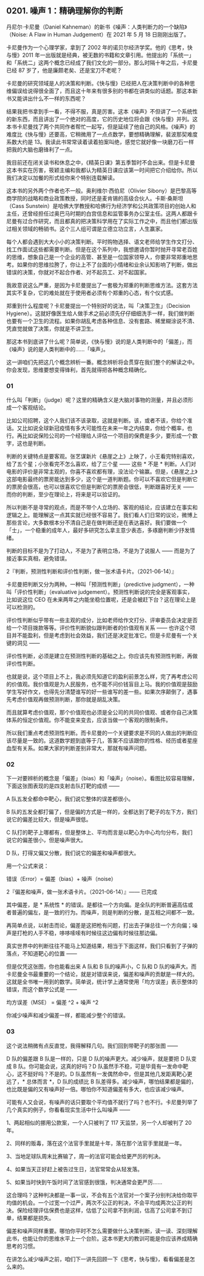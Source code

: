 ## 0201. 噪声 1：精确理解你的判断

丹尼尔·卡尼曼（Daniel Kahneman）的新书《噪声：人类判断力的一个缺陷》（Noise: A Flaw in Human Judgement）在 2021 年 5 月 18 日刚刚出版了。

卡尼曼作为一个心理学家，拿到了 2002 年的诺贝尔经济学奖。他的《思考，快与慢》2011 年一出版就是经典，被无数的书籍和文章引用。他提出的「系统一」和「系统二」这两个概念已经成了我们文化的一部分。那么时隔十年之后，卡尼曼已经 87 岁了，他是廉颇老矣、还是宝刀不老呢？

卡尼曼的研究领域是人的决策和判断。《快与慢》已经把人在决策判断中的各种思维偏误给说得很全面了，而且这十年来有很多别的书都在讲类似的话题。那这本新书又能讲出什么不一样的东西呢？

结果我把书拿到手一看，不得不服，真是厉害。这本《噪声》不但讲了一个系统性的新东西，而且讲出了一个绝对的高度，它的历史地位将会跟《快与慢》并列。这本书卡尼曼找了两个共同作者帮忙一起写，但是延续了他自己的风格。《噪声》的难度比《快与慢》还要高，它稍微用了一点点数学，要想精确理解，裴波那契难度系数大约是 13。我读此书常常读着读着拍案叫绝，感觉它就好像一块磨刀石一样把我的大脑也磨锋利了一点。

我目前还在闭关读书和休息之中，《精英日课》第五季暂时不会出来。但是卡尼曼这本书实在厉害，筱颖主编和我都认为精英日课应该第一时间把它介绍给你。所以我们决定以加餐的形式给你来个特别连载解读。

这本书的另外两个作者也不一般。奥利维尔·西伯尼（Olivier Sibony）是巴黎高等商学院的战略和商业政策教授，同时还是麦肯锡的高级合伙人。卡斯·桑斯坦（Cass Sunstein）是哈佛大学教授和哈佛行为经济学和公共政策项目的创始人和主任，还曾经担任过奥巴马时期的白宫信息和监管事务办公室主任。这两人都跟卡尼曼有过合作研究，而且都真的把决策科学用在了实际工作之中，而且他们都出版过相关领域的畅销书。这个三人组可谓是立德立功立言，人生赢家。

每个人都会遇到大大小小的决策判断。平时购物选择、语文老师给学生作文打分、找工作面试这些都需要判断。但是在这个系列中，我想邀请你暂时抛开寻常老百姓的思维，想象自己是一个企业的高管、甚至是一位国家领导人，你要非常郑重地思考。如果你的思维拉胯了，你让上不了台面的小情绪和业余认知影响了判断，做出错误的决策，你就对不起合作者、对不起员工、对不起国家。

我故意说这么严重，是因为卡尼曼提出了一套极为郑重的判断思维方法。这套方法其实不复杂，它的难处就在于使用者必须有个郑重的心态，有个仪式感。

郑重到什么程度呢？卡尼曼提出一个特别好的说法，叫「决策卫生」（Decision Hygiene）。这就好像医生给人做手术之前必须先仔仔细细洗手一样，我们做判断也要有一个卫生的流程。如果你胡乱考虑各种信息、没有套路、稀里糊涂说不清、凭直觉就做了决策，你就是不讲卫生。

那这本书到底讲了什么呢？简单说，《快与慢》说的是人类判断中的「偏差」，而《噪声》说的是人类判断中的……「噪声」。

这一讲咱们先把这几个概念辨析一番。概念辨析将会贯穿在我们整个的解读之中。你会发现，思维要想变得锋利，首先就得把各种概念精确化。

### 01

什么叫「判断」（judge）呢？这里的精确含义是大脑对事物的测量，并且必须形成一个客观结论。

比如公司招聘，这个人我们该不该录取，这就是判断。该，或者不该，你给个准话。又比如说全球新冠疫情有多大可能性在未来一年之内结束，你给个概率，也行。再比如说保险公司的一个经理给人评估一个项目的保费是多少，要形成一个数字，这也是判断。

判断的关键特点是要客观。张艺谋新片《悬崖之上》上映了，小王看完特别喜欢，给了五个星；小张看完不怎么喜欢，给了三个星 —— 这些 * 不是 * 判断。人们对电影的评价是非常主观的，你喜不喜欢都有理，没法论个输赢。但是，《悬崖之上》这部电影最终的票房能达到多少，这个是一道判断题。你可以不喜欢它但是判断它的票房会很高，也可以很喜欢它但是判断它的票房会很低，判断跟喜好无关 —— 而你的判断，至少在理论上，将来是可以验证的。

所以判断不是寻常的观点，而是不带个人立场的、客观的结论，应该建立在事实和逻辑之上。能理解这一点其实就已经很不容易了。我们看人们日常的议论，微博上那些言论，大多数根本分不清自己是在做判断还是在表达喜好。我们要做一个「士」，一个稳重的成年人，最好多研究怎么拿主意少表态，多琢磨判断少抒发情绪。

判断的目标不是为了打动人，不是为了表明立场，不是为了说服人 —— 而是为了接近事实真相，避免错误。

2『判断，预测性判断和评价性判断，做一张术语卡片。（2021-06-14）』

卡尼曼把判断又分为两种。一种叫「预测性判断」（predictive judgment），一种叫「评价性判断」（evaluative judgement）。预测性判断说的完全是客观事实，比如说这位 CEO 在未来两年之内能坐稳位置呢，还是会被赶下台？这在理论上是可以检测的。

评价性判断似乎带有一些主观的成分，比如老师给作文打分、评审委员会决定是否给一个项目拨款等等。评价性判断貌似跟判断者的价值观有关系 —— 也许这个项目并不能盈利，但是考虑到社会效益，我们还是决定批准它。但是卡尼曼有一个关键的洞见 ——

评价性判断，必须是建立在预测性判断的基础之上。你应该先有预测性判断，再做评价性判断。

也就是说，这个项目上不上，我必须先知道它的盈利前景怎么样，完了再考虑公司的价值观。我价值观是为人民服务，也不能不问价钱盲目上马。我的价值观是鼓励学生写好作文，也得先分清楚谁写的好一些谁写的差一些。如果次序颠倒了，遇事先考虑价值观再做预测判断，那你就是胡乱决策。

而且就算考虑价值观，那个价值观也必须是全公司的共同价值观、或者你自己决策体系的恒定价值观。你不能变来变去，应该当做一个客观的限制条件。

所以我们重点考虑预测性判断。而卡尼曼的一个关键要求是不同的人做出的判断应该尽量是一致的。这道数学题到底等于几，答案不应该跟你的性格、经历或者星座血型有关系。如果大家的判断差别非常大，那就有噪声问题。

### 02

下一对要辨析的概念是「偏差」（bias）和「噪声」（noise）。看图比较容易理解，下面这张图表现的是四支射击队打靶的成绩 ——

A 队五发全都命中靶心，我们说它整体的误差都很小。

B 队的五发全都打偏了，但是偏的方式是一样的，全都达到了靶子的左下方，我们说它的偏差比较大，但是噪声很低。

C 队打的靶子上哪都有，但是整体上、平均而言是以靶心为中心均匀分布，我们说它的偏差很小，但是噪声很大。

D 队，打得又偏又分散，我们说它的偏差和噪声都很大。

用一个公式来说：

错误（Error）= 偏差（bias）+ 噪声（noise）

2『偏差和噪声，做一张术语卡片。（2021-06-14）』—— 已完成

其中偏差，是 * 系统性 * 的错误。是都往一个方向偏。是全队的判断普遍高估或者普遍的偏左，是一致的行为。而噪声，则是判断的分散，是互相之间都不一致。

再简单点说，以射击而论，偏差是这把枪有问题，打出去子弹总往一个方向偏；噪声是打枪的人手不稳，哆哆嗦嗦有时候往这边偏有时候往那边偏。

真实世界中的判断往往不能马上知道结果，相当于下面这样，我们只看到了子弹的落点，不知道靶心的位置 —— 

但是仅凭这张图，你也能看出来 A 队和 B 队的噪声小，C 队和 D 队的噪声大。而卡尼曼全书最重要的一个结论，就是对错误来说，偏差和噪声的贡献是一样大的。这就是全书唯一用到的数学。简单说，统计学上通常使用「均方误差」表示整体的错误，而这个数学公式是 ——

均方误差（MSE） = 偏差 ^2 + 噪声 ^2

你减少噪声和减少偏差一样，都能减少整个的错误。

### 03

这个说法稍微有点反直觉，我得解释几句。我们回到带靶子的那张图 ——

D 队的偏差跟 B 队是一样的，只是 D 队的噪声更大。减少噪声，就是要把 D 队变成 B 队。你可能会说，这真的好吗？D 队虽然手不稳，可是毕竟有一发命中靶心，这不挺好吗？不是的。D 队虽然有一发偶然命中，但是其他几发距离靶心更远了，* 总体而言 *，D 队的成绩比 B 队差得多。减少噪声，哪怕结果都是偏的，也比既是偏的又有噪声好一倍。哪怕你不知道偏差有多大，也应该减少噪声。

可能有人又会说，有噪声的话只要取个平均值不就行了吗？也不行。卡尼曼列举了几个真实的例子，你看看现实生活中什么叫噪声 ——

1、两起相似的挪用公款案，一个人只被判了 117 天监禁，另一个人却被判了 20 年。

2、同样的贩毒，落在这个法官手里就是十年，落在那个法官手里就是一年。

3、当地足球队周末比赛输了，周一的法官可能会给更严厉的判决。

4、如果当天正好赶上被告过生日，法官常常会从轻发落。

5、如果当时快到午饭时间了法官感到很饿，判决通常会更严厉……

这合理吗？这种判决都是一事一议，不会有五个法官对一个案子分别判决给你取平均值的机会。一个过宽一个过严，两次不公正的判决，不会平均成两次公正的判决。保险经理评估保费也是这样，估低了公司拿不到利润，估高了公司拿不到订单，结果都是损失。

偏差和噪声同样重要。哪怕你平时不怎么需要做什么决策判断，读一读、深刻理解此书，也能让你的思维水平上一个台阶。这本书更大的教训可能是你应该养成精确思考的习惯。

在讲怎么减少噪声之前，咱们下一讲先回顾一下《思考，快与慢》，看看偏差是怎么来的。